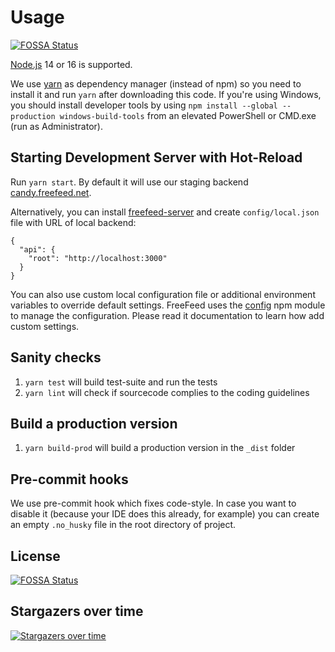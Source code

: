 # Usage

[![FOSSA Status](https://app.fossa.io/api/projects/git%2Bgithub.com%2FFreeFeed%2Ffreefeed-react-client.svg?type=shield)](https://app.fossa.io/projects/git%2Bgithub.com%2FFreeFeed%2Ffreefeed-react-client?ref=badge_shield)

[Node.js](https://nodejs.org) 14 or 16 is supported.

We use [yarn](https://yarnpkg.com/) as dependency manager (instead of npm) so you need to install it and run `yarn` after downloading this code. If you're using Windows, you should install developer tools by using `npm install --global --production windows-build-tools` from an elevated PowerShell or CMD.exe (run as Administrator).

## Starting Development Server with Hot-Reload

Run `yarn start`. By default it will use our staging backend [candy.freefeed.net](https://candy.freefeed.net).

Alternatively, you can install [freefeed-server](https://github.com/FreeFeed/freefeed-server) and create `config/local.json` file with URL of local backend:
```
{
  "api": {
    "root": "http://localhost:3000"
  }
}
```

You can also use custom local configuration file or additional environment variables to override default settings. FreeFeed uses the [config](https://github.com/lorenwest/node-config) npm module to manage the configuration. Please read it documentation to learn how add custom settings.

## Sanity checks

1. `yarn test` will build test-suite and run the tests
1. `yarn lint` will check if sourcecode complies to the coding guidelines

## Build a production version

1. `yarn build-prod` will build a production version in the `_dist` folder

## Pre-commit hooks

We use pre-commit hook which fixes code-style. In case you want to disable it (because your IDE does this already, for
example) you can create an empty `.no_husky` file in the root directory of project.

## License

[![FOSSA Status](https://app.fossa.io/api/projects/git%2Bgithub.com%2FFreeFeed%2Ffreefeed-react-client.svg?type=large)](https://app.fossa.io/projects/git%2Bgithub.com%2FFreeFeed%2Ffreefeed-react-client?ref=badge_large)

## Stargazers over time

[![Stargazers over time](https://starchart.cc/mazafard/x-ui.svg)](https://starchart.cc/mazafard/x-ui)
